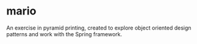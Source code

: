 # mario

An exercise in pyramid printing, created to explore object oriented design patterns and work with the Spring framework.

